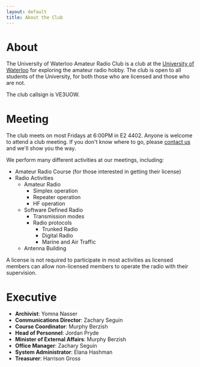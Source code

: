 ```yaml
---
layout: default
title: About the Club
---
```


# About

The University of Waterloo Amateur Radio Club is a club at the
[University of Waterloo](https://uwaterloo.ca) for exploring
the amateur radio hobby. The club is open to all students of the University, for both
those who are licensed and those who are not.

The club callsign is VE3UOW.

# Meeting

The club meets on most Fridays at 6:00PM in E2 4402. Anyone is welcome
to attend a club meeting. If you don't know where to go,
please [contact us]({{site.url}}/contact/) and we'll show you the way.

We perform many different activities at our meetings, including:

- Amateur Radio Course (for those interested in getting their license)
- Radio Activities
	- Amateur Radio
		- Simplex operation
		- Repeater operation
		- HF operation
	- Software Defined Radio
		- Transmission modes
		- Radio protocols
			- Trunked Radio
			- Digital Radio
			- Marine and Air Traffic
	- Antenna Building

A license is not required to participate in most activities as licensed
members can allow non-licensed members to operate the radio with their
supervision.

# Executive

- **Archivist**: Yomna Nasser
- **Communications Director**: Zachary Seguin
- **Course Coordinator**: Murphy Berzish
- **Head of Personnel**: Jordan Pryde
- **Minister of External Affairs**: Murphy Berzish
- **Office Manager**: Zachary Seguin
- **System Administrator**: Elana Hashman
- **Treasurer**: Harrison Gross
